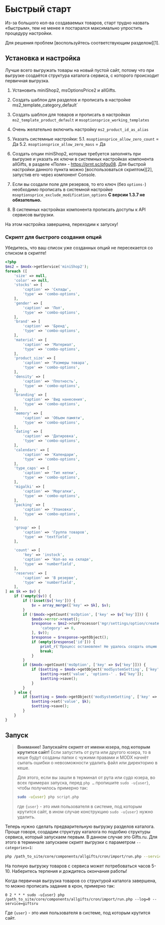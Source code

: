 # Быстрый старт

Из-за большого кол-ва создаваемых товаров, старт трудно назвать «быстрым», тем не менее я постарался максимально упростить процедуру настройки.

Для решения проблем [воспользуйтесь соответствующим разделом][1].

## Установка и настройка

Лучше всего выгружать товары на новый пустой сайт, потому что при выгрузке создаётся структура каталога сервиса, с которого происходит первичная выгрузка.

1. Установить miniShop2, msOptionsPrice2 и allGifts.

2. Создать шаблон для разделов и прописать в настройке ms2_template_category_default`

3. Создать шаблон для товаров и прописать в настройках `ms2_template_product_default` и `msoptionsprice_working_templates`

4. Очень желательно включить настройку `ms2_product_id_as_alias`

5. Указать системные настройки:
    5.1. `msoptionsprice_allow_zero_count` = Да
    5.2. `msoptionsprice_allow_zero_mass` = Да

6. Создать опции miniShop2, которые требуется заполнять при выгрузке и указать их ключи в системных настройках компонента allGifts, в разделе «Поля» - <https://prnt.sc/pfgu08>. Для быстрой настройки данного пункта можно [воспользоваться скриптом][2], запустив его через компонент Console.

7. Если вы создали поле для резервов, то его ключ (без `options-`) необходимо прописать в системной настройке `msoptionsprice_exclude_modification_options`
**С версии 1.3.7 не обязательно.**

8. В системных настройках компонента прописать доступы к API сервисов выгрузки.

На этом настройка завершена, переходим к запуску!

### Скрипт для быстрого создания опций

Убедитесь, что ваш список уже созданных опций не пересекается со списком в скрипте!

```php
<?php
$ms2 = $modx->getService('miniShop2');
foreach ([
    'size' => null,
    'color' => null,
    'stocks' => [
        'caption' => 'Склады',
        'type' => 'combo-options',
    ],
    'gender' => [
        'caption' => 'Пол',
        'type' => 'combo-options',
    ],
    'brand' => [
        'caption' => 'Бренд',
        'type' => 'combo-options',
    ],
    'material' => [
        'caption' => 'Материал',
        'type' => 'combo-options',
    ],
    'product_size' => [
        'caption' => 'Размеры товара',
        'type' => 'combo-options',
    ],
    'density' => [
        'caption' => 'Плотность',
        'type' => 'combo-options',
    ],
    'branding' => [
        'caption' => 'Вид нанесения',
        'type' => 'combo-options',
    ],
    'memory' => [
        'caption' => 'Объем памяти',
        'type' => 'combo-options',
    ],
    'dating' => [
        'caption' => 'Датировка',
        'type' => 'combo-options',
    ],
    'calendars' => [
        'caption' => 'Календари',
        'type' => 'combo-options',
    ],
    'type_caps' => [
        'caption' => 'Тип кепки',
        'type' => 'combo-options',
    ],
    'migalki' => [
        'caption' => 'Моргалки',
        'type' => 'combo-options',
    ],
    'packing' => [
        'caption' => 'Упаковка',
        'type' => 'combo-options',
    ],

    'group' => [
        'caption' => 'Группа товаров',
        'type' => 'textfield',
    ],

    'count' => [
        'key' => 'instock',
        'caption' => 'Кол-во на складе',
        'type' => 'numberfield',
    ],
    'reserves' => [
        'caption' => 'В резерве',
        'type' => 'numberfield',
    ],
] as $k => $v) {
    if (!empty($v)) {
        if (!isset($v['key'])) {
            $v = array_merge(['key' => $k], $v);
        }
        if (!$modx->getCount('msOption', ['key' => $v['key']])) {
            $modx->error->reset();
            $response = $ms2->runProcessor('mgr/settings/option/create', array_merge([
                'category' => 0,
            ], $v));
            $response = $response->getObject();
            if (empty($response['id'])) {
                print_r('Процесс остановлен! Не удалось создать опцию ' . print_r($v, 1));
                break;
            }
        }
        if ($modx->getCount('msOption', ['key' => $v['key']])) {
            if ($setting = $modx->getObject('modSystemSetting', ['key' => 'ag_field_' . $k])) {
                $setting->set('value', 'options-' . $v['key']);
                $setting->save();
            }
        }
    } else {
        if ($setting = $modx->getObject('modSystemSetting', ['key' => 'ag_field_' . $k])) {
            $setting->set('value', $k);
            $setting->save();
        }
    }
}
```

## Запуск

> **Внимание!**
> **Запускайте скрипт от имени юзера, под которым крутится сайт!**
> Если запустить от рута или другого юзера, то в кеше будут созданы папки с чужими правами и MODX начнёт сыпать ошибки о невозможности удалить файл или директорию в кеше.
>
> Для этого, если вы зашли в терминал от рута или судо юзера, во всех примерах запуска, перед `php …` пропишите `sudo -u{user}`, чтобы получилось примерно так:
>
>```bash
> sudo -u{user} php script.php
> ```
>
> где `{user}` - это имя пользователя в системе, под которым крутится сайт, в ином случае конструкцию `sudo -u{user}` нужно удалить.

Теперь нужно сделать предварительную выгрузку разделов каталога. Проще говоря, создадим структуру каталога по подобию структуры сервиса, который запускаем первым. В данном случае это Gifts.ru. Для этого в терминале запускаем скрипт выгрузки с параметром `--categories=1`:

```bash
php /path_to_site/core/components/allgifts/cron/import/run.php --service=giftsru --categories=1
```

На полную выгрузку товаров с сервиса может потребоваться часов 5-10. Наберитесь терпения и дождитесь окончания работы!

Когда первичная выгрузка товаров со структурой каталога завершена, то можно прописать задание в крон, примерно так:

```shell
0 2 * * * sudo -u{user} php /path_to_site/core/components/allgifts/cron/import/run.php --log=0 --service=giftsru
```

Где `{user}` - это имя пользователя в системе, под которым крутится сайт.

